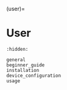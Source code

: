 <!-- How do I use the BEC (client)? -->
(user)=
# User

```{toctree}
:hidden:

general
beginner_guide
installation
device_configuration
usage
```

```{include} general.md
```

```{include} beginner_guide.md
```

```{include} installation.md
```

```{include} device_configuration.md
```

```{include} usage.md
```